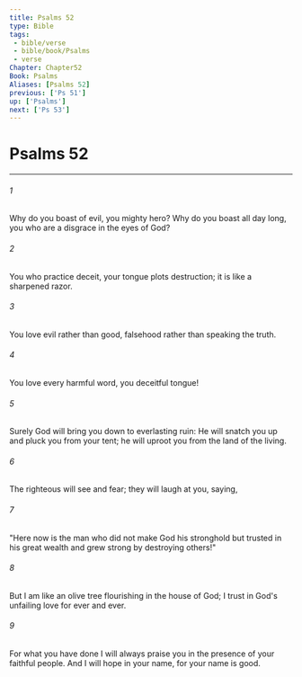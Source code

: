 ```yaml
---
title: Psalms 52
type: Bible
tags:
 - bible/verse
 - bible/book/Psalms
 - verse
Chapter: Chapter52
Book: Psalms
Aliases: [Psalms 52]
previous: ['Ps 51']
up: ['Psalms']
next: ['Ps 53']
---
```

# Psalms 52

***


###### 1 
Why do you boast of evil, you mighty hero? Why do you boast all day long, you who are a disgrace in the eyes of God? 

###### 2 
You who practice deceit, your tongue plots destruction; it is like a sharpened razor. 

###### 3 
You love evil rather than good, falsehood rather than speaking the truth. 

###### 4 
You love every harmful word, you deceitful tongue! 

###### 5 
Surely God will bring you down to everlasting ruin: He will snatch you up and pluck you from your tent; he will uproot you from the land of the living. 

###### 6 
The righteous will see and fear; they will laugh at you, saying, 

###### 7 
"Here now is the man who did not make God his stronghold but trusted in his great wealth and grew strong by destroying others!" 

###### 8 
But I am like an olive tree flourishing in the house of God; I trust in God's unfailing love for ever and ever. 

###### 9 
For what you have done I will always praise you in the presence of your faithful people. And I will hope in your name, for your name is good. 
